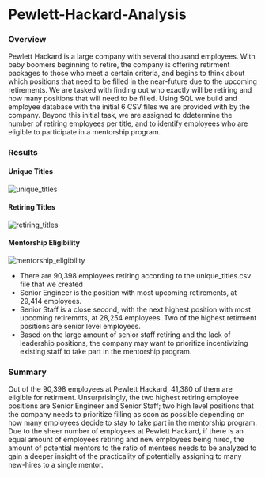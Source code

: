# Pewlett-Hackard-Analysis

### Overview
Pewlett Hackard is a large company with several thousand employees. With baby boomers beginning to retire, the company is offering retirment packages to those who meet a certain criteria, and begins to think about which positions that need to be filled in the near-future due to the upcoming retirements. 
We are tasked with finding out who exactly will be retiring and how many positions that will need to be filled.
Using SQL we build and employee database with the initial 6 CSV files we are provided with by the company.
Beyond this initial task, we are assigned to ddetermine the number of retiring employees per title, and to identify employees who are eligible to participate in a mentorship program.

### Results

#### Unique Titles
![unique_titles](https://user-images.githubusercontent.com/95504135/153807304-e8c6288f-b557-49d3-a330-d584a44c2178.png)

#### Retiring Titles
![retiring_titles](https://user-images.githubusercontent.com/95504135/153806583-f58ef5b4-c3f7-4cfb-bb70-c2f0ec15ae0e.png)

#### Mentorship Eligibility
![mentorship_eligibility](https://user-images.githubusercontent.com/95504135/153807089-583e8e7d-af13-41d8-ab3d-0a6779fa58fc.png)

* There are 90,398 employees retiring according to the unique_titles.csv file that we created
* Senior Engineer is the position with most upcoming retirements, at 29,414 employees.
* Senior Staff is a close second, with the next highest position with most upcoming retiremnts, at 28,254 employees.
  Two of the highest retirment positions are senior level employees.
* Based on the large amount of senior staff retiring and the lack of leadership positions, the company may want to prioritize incentivizing existing staff to take part in the mentorship program.

### Summary
Out of the 90,398 employees at Pewlett Hackard, 41,380 of them are eligible for retirment. Unsurprisingly, the two highest retiring employee positions are Senior Engineer and Senior Staff; two high level positions that the company needs to prioritize filling as soon as possible depending on how many employees decide to stay to take part in the mentorship program.
Due to the sheer number of employees at Pewlett Hackard, if there is an equal amount of employees retiring and new employees being hired, the amount of potential mentors to the ratio of mentees needs to be analyzed to gain a deeper insight of the practicality of potentially assigning to many new-hires to a single mentor.

